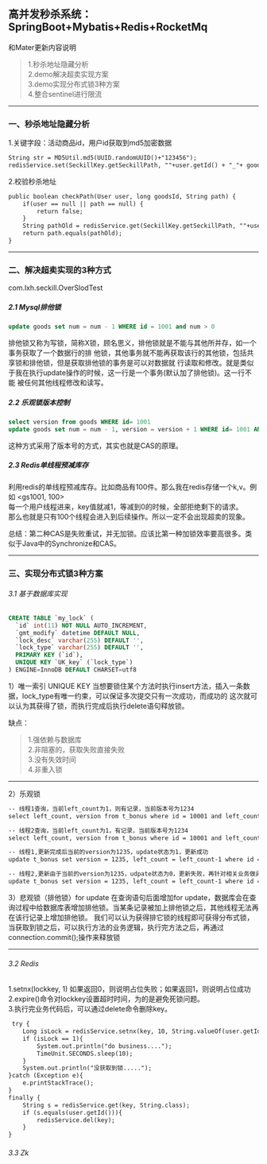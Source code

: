 ## 高并发秒杀系统：SpringBoot+Mybatis+Redis+RocketMq 

和Mater更新内容说明
>1.秒杀地址隐藏分析    
>2.demo解决超卖实现方案       
>3.demo实现分布式锁3种方案    
>4.整合sentinel进行限流   

---
### 一、秒杀地址隐藏分析
1.关键字段：活动商品id，用户id获取到md5加密数据
```html
String str = MD5Util.md5(UUID.randomUUID()+"123456");
redisService.set(SeckillKey.getSeckillPath, ""+user.getId() + "_"+ goodsId, str , Const.RedisCacheExtime.GOODS_ID);
```
2.校验秒杀地址  
```html
public boolean checkPath(User user, long goodsId, String path) {
    if(user == null || path == null) {
        return false;
    }
    String pathOld = redisService.get(SeckillKey.getSeckillPath, ""+user.getId() + "_"+ goodsId, String.class);
    return path.equals(pathOld);
}
```
---
     
### 二、解决超卖实现的3种方式  
com.lxh.seckill.OverSlodTest

##### 2.1 Mysql排他锁  
```sql
update goods set num = num - 1 WHERE id = 1001 and num > 0
```

排他锁又称为写锁，简称X锁，顾名思义，排他锁就是不能与其他所并存，如一个事务获取了一个数据行的排
他锁，其他事务就不能再获取该行的其他锁，包括共享锁和排他锁，但是获取排他锁的事务是可以对数据就
行读取和修改。就是类似于我在执行update操作的时候，这一行是一个事务(默认加了排他锁)。这一行不能
被任何其他线程修改和读写。


##### 2.2 乐观锁版本控制
```sql
select version from goods WHERE id= 1001
update goods set num = num - 1, version = version + 1 WHERE id= 1001 AND num > 0 AND version = @version(上面查到的version);
```   
这种方式采用了版本号的方式，其实也就是CAS的原理。

 
##### 2.3 Redis单线程预减库存 
利用redis的单线程预减库存。比如商品有100件。那么我在redis存储一个k,v。例如 <gs1001, 100>   
每一个用户线程进来，key值就减1，等减到0的时候，全部拒绝剩下的请求。   
那么也就是只有100个线程会进入到后续操作。所以一定不会出现超卖的现象。

总结：第二种CAS是失败重试，并无加锁。应该比第一种加锁效率要高很多。类似于Java中的Synchronize和CAS。

---
### 三、实现分布式锁3种方案

###### 3.1 基于数据库实现
```sql
CREATE TABLE `my_lock` (
  `id` int(11) NOT NULL AUTO_INCREMENT,
  `gmt_modify` datetime DEFAULT NULL,
  `lock_desc` varchar(255) DEFAULT '',
  `lock_type` varchar(255) DEFAULT '',
  PRIMARY KEY (`id`),
  UNIQUE KEY `UK_key` (`lock_type`)
) ENGINE=InnoDB DEFAULT CHARSET=utf8
```

1）唯一索引 UNIQUE KEY
当想要锁住某个方法时执行insert方法，插入一条数据，lock_type有唯一约束，可以保证多次提交只有一次成功，而成功的
这次就可以认为其获得了锁，而执行完成后执行delete语句释放锁。

缺点：
> 1.强依赖与数据库   
> 2.非阻塞的，获取失败直接失败  
> 3.没有失效时间  
> 4.非重入锁 


---

2）乐观锁
```html
-- 线程1查询，当前left_count为1，则有记录，当前版本号为1234
select left_count, version from t_bonus where id = 10001 and left_count > 0

-- 线程2查询，当前left_count为1，有记录，当前版本号为1234
select left_count, version from t_bonus where id = 10001 and left_count > 0

-- 线程1,更新完成后当前的version为1235，update状态为1，更新成功
update t_bonus set version = 1235, left_count = left_count-1 where id = 10001 and version = 1234

-- 线程2,更新由于当前的version为1235，udpate状态为0，更新失败，再针对相关业务做异常处理
update t_bonus set version = 1235, left_count = left_count-1 where id = 10001 and version = 1234
```

3）悲观锁（排他锁）for update
在查询语句后面增加for update，数据库会在查询过程中给数据库表增加排他锁。当某条记录被加上排他锁之后，其他线程无法再在该行记录上增加排他锁。
我们可以认为获得排它锁的线程即可获得分布式锁，当获取到锁之后，可以执行方法的业务逻辑，执行完方法之后，再通过connection.commit();操作来释放锁


---
###### 3.2 Redis
1.setnx(lockkey, 1) 如果返回0，则说明占位失败；如果返回1，则说明占位成功   
2.expire()命令对lockkey设置超时时间，为的是避免死锁问题。    
3.执行完业务代码后，可以通过delete命令删除key。     
```html
 try {
    Long isLock = redisService.setnx(key, 10, String.valueOf(user.getId()));
    if (isLock == 1){
        System.out.println("do business....");
        TimeUnit.SECONDS.sleep(10);
    }
    System.out.println("没获取到锁.....");
}catch (Exception e){
    e.printStackTrace();
}
finally {
    String s = redisService.get(key, String.class);
    if (s.equals(user.getId())){
        redisService.del(key);
    }
}
```

###### 3.3 Zk



